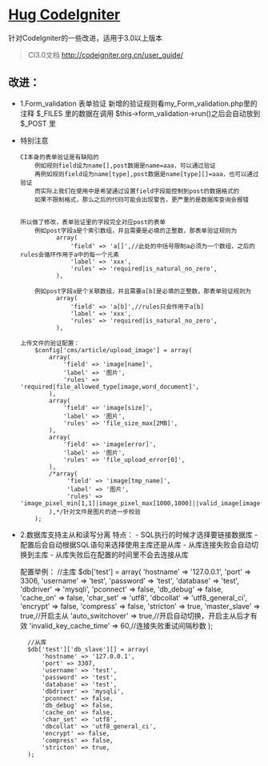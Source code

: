 # [Hug CodeIgniter](https://github.com/MS100/Hug_CodeIgniter)
针对CodeIgniter的一些改进，适用于3.0以上版本

> CI3.0文档 http://codeigniter.org.cn/user_guide/

## 改进：
* 1.Form_validation 表单验证
      新增的验证规则看my_Form_validation.php里的注释
      $_FILES 里的数据在调用 $this->form_validation->run()之后会自动放到 $_POST 里


- 特别注意

      CI本身的表单验证是有缺陷的
          例如规则field设为name[],post数据是name=aaa，可以通过验证
          再例如规则field设为name[type],post数据是name[type][]=aaa，也可以通过验证
          而实际上我们在使用中是希望通过设置field字段能控制到post的数据格式的
          如果不限制格式，那么之后的代码可能会出现警告，更严重的是数据库查询会报错


      所以做了修改，表单验证里的字段完全对应post的表单
          例如post字段a是个索引数组，并且需要是必填的正整数，那表单验证规则为
                array(
                    'field' => 'a[]',//此处的中括号限制a必须为一个数组，之后的rules会循环作用于a中的每一个元素
                    'label' => 'xxx',
                    'rules' => 'required|is_natural_no_zero',
                ),

          例如post字段a是个关联数组，并且需要a[b]是必填的正整数，那表单验证规则为
                array(
                    'field' => 'a[b]',//rules只会作用于a[b]
                    'label' => 'xxx',
                    'rules' => 'required|is_natural_no_zero',
                ),

      上传文件的验证配置：
          $config['cms/article/upload_image'] = array(
              array(
                  'field' => 'image[name]',
                  'label' => '图片',
                  'rules' => 'required|file_allowed_type[image,word_document]',
              ),
              array(
                  'field' => 'image[size]',
                  'label' => '图片',
                  'rules' => 'file_size_max[2MB]',
              ),
              array(
                  'field' => 'image[error]',
                  'label' => '图片',
                  'rules' => 'file_upload_error[0]',
              ),
              /*array(
                   'field' => 'image[tmp_name]',
                   'label' => '图片',
                   'rules' => 'image_pixel_min[1,1]|image_pixel_max[1000,1000]||valid_image[image[name]]',
              ),*/针对文件是图片的进一步校验
          );


* 2.数据库支持主从和读写分离
    特点：
        - SQL执行的时候才选择要链接数据库
        - 配置后会自动根据SQL语句来选择使用主库还是从库
        - 从库连接失败会自动切换到主库
        - 从库失败后在配置的时间里不会去连接从库

    配置举例：
        //主库
        $db['test'] = array(
            'hostname' => '127.0.0.1',
            'port' => 3306,
            'username' => 'test',
            'password' => 'test',
            'database' => 'test',
            'dbdriver' => 'mysqli',
            'pconnect' => false,
            'db_debug' => false,
            'cache_on' => false,
            'char_set' => 'utf8',
            'dbcollat' => 'utf8_general_ci',
            'encrypt' => false,
            'compress' => false,
            'stricton' => true,
            'master_slave' => true,//开启主从
            'auto_switchover' => true,//开启自动切换，开启主从后才有效
            'invalid_key_cache_time' => 60,//连接失败重试间隔秒数
        );


        //从库
        $db['test']['db_slave'][] = array(
            'hostname' => '127.0.0.1',
            'port' => 3307,
            'username' => 'test',
            'password' => 'test',
            'database' => 'test',
            'dbdriver' => 'mysqli',
            'pconnect' => false,
            'db_debug' => false,
            'cache_on' => false,
            'char_set' => 'utf8',
            'dbcollat' => 'utf8_general_ci',
            'encrypt' => false,
            'compress' => false,
            'stricton' => true,
        );
